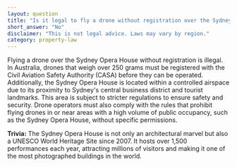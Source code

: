 ```yaml
---
layout: question
title: "Is it legal to fly a drone without registration over the Sydney Opera House?"
short_answer: "No"
disclaimer: "This is not legal advice. Laws may vary by region."
category: property-law
---
```

Flying a drone over the Sydney Opera House without registration is illegal. In Australia, drones that weigh over 250 grams must be registered with the Civil Aviation Safety Authority (CASA) before they can be operated. Additionally, the Sydney Opera House is located within a controlled airspace due to its proximity to Sydney's central business district and tourist landmarks. This area is subject to stricter regulations to ensure safety and security. Drone operators must also comply with the rules that prohibit flying drones in or near areas with a high volume of public occupancy, such as the Sydney Opera House, without specific permissions.

**Trivia:** The Sydney Opera House is not only an architectural marvel but also a UNESCO World Heritage Site since 2007. It hosts over 1,500 performances each year, attracting millions of visitors and making it one of the most photographed buildings in the world.
